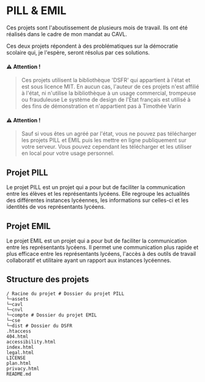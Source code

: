 # PILL & EMIL

Ces projets sont l'aboutissement de plusieurs mois de travail. Ils ont été réalisés dans le cadre de mon mandat au CAVL.

Ces deux projets répondent à des problématiques sur la démocratie scolaire qui, je l'espère, seront résolus par ces solutions.

#### ⚠️ Attention !
> Ces projets utilisent la bibliothèque 'DSFR' qui appartient à l'état et est sous licence MIT.
> En aucun cas, l'auteur de ces projets n'est affilié à l'état, ni n'utilise la bibliothèque à un usage commercial, trompeuse ou frauduleuse
> Le système de design de l'État français est utilisé à des fins de démonstration et n'appartient pas à Timothée Varin

#### ⚠️ Attention !
> Sauf si vous êtes un agréé par l'état, vous ne pouvez pas télécharger les projets PILL et EMIL puis les mettre en ligne publiquement sur votre serveur.
> Vous pouvez cependant les télécharger et les utiliser en local pour votre usage personnel.

## Projet PILL

Le projet PILL est un projet qui a pour but de faciliter la communication entre les élèves et les représentants lycéens.
Elle regroupe les actualités des différentes instances lycéennes, les informations sur celles-ci et les identités de vos représentants lycéens.

## Projet EMIL

Le projet EMIL est un projet qui a pour but de faciliter la communication entre les représentants lycéens.
Il permet une communication plus rapide et plus efficace entre les représentants lycéens, l'accès à des outils de travail collaboratif et utilitaire ayant un rapport aux instances lycéennes.

 
## Structure des projets
```
/ Racine du projet # Dossier du projet PILL
└─assets
└─cavl
└─cnvl
└─compte # Dossier du projet EMIL
└─cse
└─dist # Dossier du DSFR
.htaccess
404.html
accessibility.html
index.html
legal.html
LICENSE
plan.html
privacy.html
README.md
```

